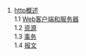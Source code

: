 1. [http概述](./概述.md#http概述)    
 1.1 [Web客户端和服务器](./概述.md#web客户端和服务器)    
 1.2 [资源](./概述.md#资源)    
 1.3 [事务](./概述.md#事务)    
 1.4 [报文](./概述.md#报文)    
